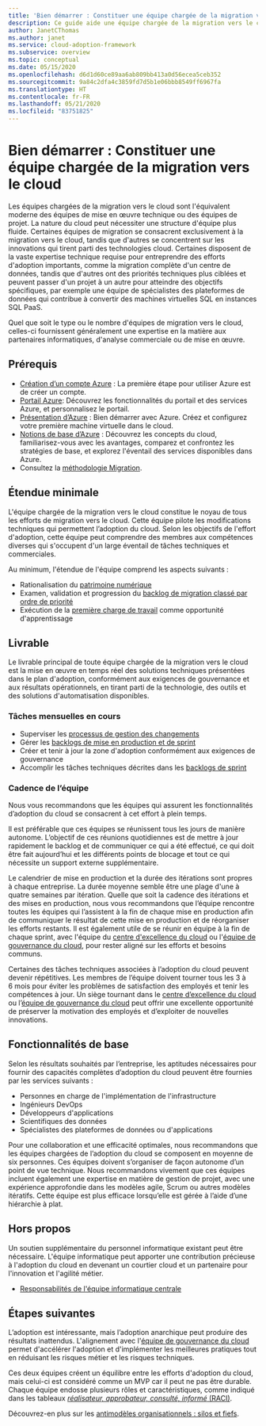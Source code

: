 ```yaml
---
title: 'Bien démarrer : Constituer une équipe chargée de la migration vers le cloud'
description: Ce guide aide une équipe chargée de la migration vers le cloud à identifier l'étendue, les livrables et les fonctionnalités requises pour réussir la migration.
author: JanetCThomas
ms.author: janet
ms.service: cloud-adoption-framework
ms.subservice: overview
ms.topic: conceptual
ms.date: 05/15/2020
ms.openlocfilehash: d6d1d60ce89aa6ab809bb413a0d56ecea5ceb352
ms.sourcegitcommit: 9a84c2dfa4c3859fd7d5b1e06bbb8549ff6967fa
ms.translationtype: HT
ms.contentlocale: fr-FR
ms.lasthandoff: 05/21/2020
ms.locfileid: "83751825"
---
```

# <a name="get-started-build-a-cloud-migration-team"></a>Bien démarrer : Constituer une équipe chargée de la migration vers le cloud

Les équipes chargées de la migration vers le cloud sont l'équivalent moderne des équipes de mise en œuvre technique ou des équipes de projet. La nature du cloud peut nécessiter une structure d'équipe plus fluide. Certaines équipes de migration se consacrent exclusivement à la migration vers le cloud, tandis que d'autres se concentrent sur les innovations qui tirent parti des technologies cloud. Certaines disposent de la vaste expertise technique requise pour entreprendre des efforts d'adoption importants, comme la migration complète d'un centre de données, tandis que d'autres ont des priorités techniques plus ciblées et peuvent passer d'un projet à un autre pour atteindre des objectifs spécifiques, par exemple une équipe de spécialistes des plateformes de données qui contribue à convertir des machines virtuelles SQL en instances SQL PaaS.

Quel que soit le type ou le nombre d'équipes de migration vers le cloud, celles-ci fournissent généralement une expertise en la matière aux partenaires informatiques, d'analyse commerciale ou de mise en œuvre.

## <a name="prerequisites"></a>Prérequis

- [Création d’un compte Azure](https://docs.microsoft.com/learn/modules/create-an-azure-account) : La première étape pour utiliser Azure est de créer un compte.
- [Portail Azure](https://docs.microsoft.com/learn/modules/tour-azure-portal): Découvrez les fonctionnalités du portail et des services Azure, et personnalisez le portail.
- [Présentation d’Azure](https://docs.microsoft.com/learn/modules/welcome-to-azure) : Bien démarrer avec Azure. Créez et configurez votre première machine virtuelle dans le cloud.
- [Notions de base d’Azure](https://docs.microsoft.com/learn/paths/azure-for-the-data-engineer) : Découvrez les concepts du cloud, familiarisez-vous avec les avantages, comparez et confrontez les stratégies de base, et explorez l'éventail des services disponibles dans Azure.
- Consultez la [méthodologie Migration](../../migrate/index.md).

## <a name="minimum-scope"></a>Étendue minimale

L'équipe chargée de la migration vers le cloud constitue le noyau de tous les efforts de migration vers le cloud. Cette équipe pilote les modifications techniques qui permettent l’adoption du cloud. Selon les objectifs de l'effort d'adoption, cette équipe peut comprendre des membres aux compétences diverses qui s'occupent d'un large éventail de tâches techniques et commerciales.

Au minimum, l'étendue de l'équipe comprend les aspects suivants :

- Rationalisation du [patrimoine numérique](../../digital-estate/index.md)
- Examen, validation et progression du [backlog de migration classé par ordre de priorité](../../migrate/migration-considerations/assess/release-iteration-backlog.md)
- Exécution de la [première charge de travail](../../digital-estate/rationalize.md#select-the-first-workload) comme opportunité d'apprentissage

## <a name="deliverable"></a>Livrable

Le livrable principal de toute équipe chargée de la migration vers le cloud est la mise en œuvre en temps réel des solutions techniques présentées dans le plan d'adoption, conformément aux exigences de gouvernance et aux résultats opérationnels, en tirant parti de la technologie, des outils et des solutions d'automatisation disponibles.

### <a name="ongoing-monthly-tasks"></a>Tâches mensuelles en cours

- Superviser les [processus de gestion des changements](../../migrate/migration-considerations/prerequisites/technical-complexity.md)
- Gérer les [backlogs de mise en production et de sprint](../../migrate/migration-considerations/assess/release-iteration-backlog.md)
- Créer et tenir à jour la zone d'adoption conformément aux exigences de gouvernance
- Accomplir les tâches techniques décrites dans les [backlogs de sprint](../../migrate/migration-considerations/assess/release-iteration-backlog.md)

### <a name="team-cadence"></a>Cadence de l’équipe

Nous vous recommandons que les équipes qui assurent les fonctionnalités d’adoption du cloud se consacrent à cet effort à plein temps.

Il est préférable que ces équipes se réunissent tous les jours de manière autonome. L’objectif de ces réunions quotidiennes est de mettre à jour rapidement le backlog et de communiquer ce qui a été effectué, ce qui doit être fait aujourd’hui et les différents points de blocage et tout ce qui nécessite un support externe supplémentaire.

Le calendrier de mise en production et la durée des itérations sont propres à chaque entreprise. La durée moyenne semble être une plage d'une à quatre semaines par itération. Quelle que soit la cadence des itérations et des mises en production, nous vous recommandons que l’équipe rencontre toutes les équipes qui l’assistent à la fin de chaque mise en production afin de communiquer le résultat de cette mise en production et de réorganiser les efforts restants. Il est également utile de se réunir en équipe à la fin de chaque sprint, avec l'équipe du [centre d'excellence du cloud](./cloud-center-of-excellence.md) ou l'[équipe de gouvernance du cloud](./cloud-governance.md), pour rester aligné sur les efforts et besoins communs.

Certaines des tâches techniques associées à l’adoption du cloud peuvent devenir répétitives. Les membres de l’équipe doivent tourner tous les 3 à 6 mois pour éviter les problèmes de satisfaction des employés et tenir les compétences à jour. Un siège tournant dans le [centre d’excellence du cloud](./cloud-center-of-excellence.md) ou l’[équipe de gouvernance du cloud](./cloud-governance.md) peut offrir une excellente opportunité de préserver la motivation des employés et d’exploiter de nouvelles innovations.

## <a name="baseline-capability"></a>Fonctionnalités de base

Selon les résultats souhaités par l’entreprise, les aptitudes nécessaires pour fournir des capacités complètes d’adoption du cloud peuvent être fournies par les services suivants :

- Personnes en charge de l'implémentation de l'infrastructure
- Ingénieurs DevOps
- Développeurs d'applications
- Scientifiques des données
- Spécialistes des plateformes de données ou d'applications

Pour une collaboration et une efficacité optimales, nous recommandons que les équipes chargées de l’adoption du cloud se composent en moyenne de six personnes. Ces équipes doivent s’organiser de façon autonome d’un point de vue technique. Nous recommandons vivement que ces équipes incluent également une expertise en matière de gestion de projet, avec une expérience approfondie dans les modèles agile, Scrum ou autres modèles itératifs. Cette équipe est plus efficace lorsqu’elle est gérée à l’aide d’une hiérarchie à plat.

## <a name="out-of-scope"></a>Hors propos

Un soutien supplémentaire du personnel informatique existant peut être nécessaire. L'équipe informatique peut apporter une contribution précieuse à l'adoption du cloud en devenant un courtier cloud et un partenaire pour l'innovation et l'agilité métier.

- [Responsabilités de l'équipe informatique centrale](../../organize/central-it.md)

## <a name="whats-next"></a>Étapes suivantes

L’adoption est intéressante, mais l’adoption anarchique peut produire des résultats inattendus. L'alignement avec l'[équipe de gouvernance du cloud](./cloud-governance.md) permet d'accélérer l'adoption et d'implémenter les meilleures pratiques tout en réduisant les risques métier et les risques techniques.

Ces deux équipes créent un équilibre entre les efforts d'adoption du cloud, mais celui-ci est considéré comme un MVP car il peut ne pas être durable. Chaque équipe endosse plusieurs rôles et caractéristiques, comme indiqué dans les tableaux [*réalisateur, approbateur, consulté, informé* (RACI)](../../organize/raci-alignment.md).

Découvrez-en plus sur les [antimodèles organisationnels : silos et fiefs](../../organize/fiefdoms-silos.md).
